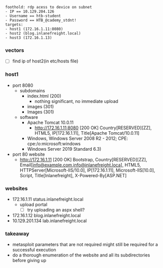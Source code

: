```
foothold: rdp acess to device on subnet
- IP == 10.129.204.126
- Username == htb-student
- Password == HTB_@cademy_stdnt!
targets: 
- host1 (172.16.1.11:8080)
- host2 (blog.inlanefreight.local)
- host3 (172.16.1.13)
```

### vectors

- [ ] find ip of host2(in etc/hosts file)

### host1
- port 8080
	- subdomains
		- index.html (200)
			- nothing significant, no immediate upload
		- images (301)
		- Images (301)
	- software
		- Apache Tomcat 10.0.11
			- http://172.16.1.11:8080 [200 OK] Country[RESERVED][ZZ], HTML5, IP[172.16.1.11], Title[Apache Tomcat/10.0.11]
		- Windows, Windows Server 2008 R2 - 2012; CPE: cpe:/o:microsoft:windows
		- Windows Server 2019 Standard 6.3)
- port 80 website
	- http://172.16.1.11 [200 OK] Bootstrap, Country[RESERVED][ZZ], Email[info@example.com,info@inlanefreight.loca], HTML5, HTTPServer[Microsoft-IIS/10.0], IP[172.16.1.11], Microsoft-IIS[10.0], Script, Title[Inlanefreight], X-Powered-By[ASP.NET]

### websites
- 172.16.1.11  status.inlanefreight.local
	- upload portal
		- [ ] try uploading an aspx shell?
- 172.16.1.12  blog.inlanefreight.local
- 10.129.201.134  lab.inlanefreight.local




### takeaway
- metasploit parameters that are not required might still be required for a successful execution
- do a thorough enumeration of the website and all its subdirectories before giving up